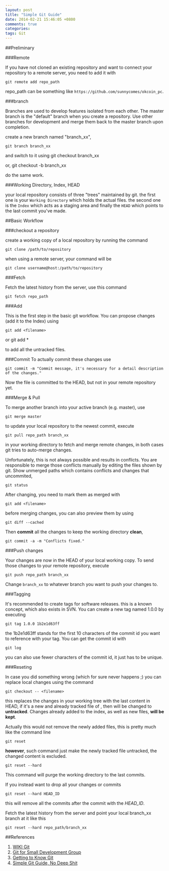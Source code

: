 ```yaml
---
layout: post
title: "Simple Git Guide"
date: 2014-02-21 15:46:05 +0800
comments: true
categories:
tags: Git 
---
```


##Preliminary

###Remote

If you have not cloned an existing repository and want to connect your repository to a remote server, you need to add it with

	git remote add repo_path

repo_path can be something like `https://github.com/sunnycomes/okcoin_pc`.

###branch

Branches are used to develop features isolated from each other. The master branch is the "default" branch when you create a repository. Use other branches for development and merge them back to the master branch upon completion.

create a new branch named "branch_xx", 

	git branch branch_xx

and switch to it using 
	git checkout branch_xx

or,
	git checkout -b branch_xx

do the same work.

<!-- more -->

###Working Directory, Index, HEAD

your local repository consists of three "trees" maintained by git. the first one is your `Working Directory` which holds the actual files. the second one is the `Index` which acts as a staging area and finally the `HEAD` which points to the last commit you've made.

##Basic Workflow

###checkout a repository

create a working copy of a local repository by running the command

	git clone /path/to/repository 

when using a remote server, your command will be

	git clone username@host:/path/to/repository

###Fetch

Fetch the latest history from the server, use this command
	
	git fetch repo_path

###Add

This is the first step in the basic git workflow. You can propose changes (add it to the Index) using

	git add <filename>

or
	git add *

to add all the untracked files. 

###Commit
To actually commit these changes use

	git commit -m "Commit message, it's necessary for a detail description of the changes."

Now the file is committed to the HEAD, but not in your remote repository yet.

###Merge & Pull
	
To merge another branch into your active branch (e.g. master), use

	git merge master

to update your local repository to the newest commit, execute

	git pull repo_path branch_xx

in your working directory to fetch and merge remote changes, in both cases git tries to auto-merge changes.

Unfortunately, this is not always possible and results in conflicts. You are responsible to merge those conflicts manually by editing the files shown by git. Show unmerged paths which contains conflicts and changes that uncommited,

	git status
	
After changing, you need to mark them as merged with

	git add <filename>

before merging changes, you can also preview them by using

	git diff --cached

Then **commit** all the changes to keep the working  directory **clean**,

	git commit -a -m "Conflicts fixed."


###Push changes

Your changes are now in the HEAD of your local working copy. To send those changes to your remote repository, execute

	git push repo_path branch_xx

Change `branch_xx` to whatever branch you want to push your changes to. 


###Tagging

It's recommended to create tags for software releases. this is a known concept, which also exists in SVN. You can create a new tag named 1.0.0 by executing

	git tag 1.0.0 1b2e1d63ff

the 1b2e1d63ff stands for the first 10 characters of the commit id you want to reference with your tag. You can get the commit id with

	git log

you can also use fewer characters of the commit id, it just has to be unique.

###Reseting

In case you did something wrong (which for sure never happens ;) you can replace local changes using the command

	git checkout -- <filename>

this replaces the changes in your working tree with the last content in HEAD, if it's a new and already tracked file of <filename>, then will be changed to **untracked**. Changes already added to the index, as well as new files, **will be kept**. 

Actually this would not remove the newly added files, this is pretty much like the command line 

	git reset

**however**, such command just make the newly tracked file untracked, the changed content is excluded.
	
	git reset --hard

This command will purge the working directory to the last commits.

If you instead want to drop all your changes or commits

	git reset --hard HEAD_ID

this will remove all the commits after the commit with the *HEAD_ID*.

Fetch the latest history from the server and point your local branch_xx branch at it like this

	git reset --hard repo_path/branch_xx


##References
1. [WIKI Git](http://en.wikipedia.org/wiki/Git_(software))
1. [Git for Small Development Group](http://blog.csdn.net/kasagawa/article/details/6797812)
1. [Getting to Know Git](http://viget.com/extend/getting-to-know-git)
1. [Simple Git Guide, No Deep Shit](http://rogerdudler.github.io/git-guide/)

